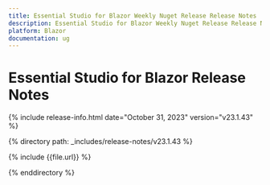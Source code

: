 ```yaml
---
title: Essential Studio for Blazor Weekly Nuget Release Release Notes  
description: Essential Studio for Blazor Weekly Nuget Release Release Notes 
platform: Blazor
documentation: ug
---
```


# Essential Studio for  Blazor  Release Notes  

{% include release-info.html date="October 31, 2023" version="v23.1.43" %} 

{% directory path: _includes/release-notes/v23.1.43 %}

{% include {{file.url}} %}

{% enddirectory %}

